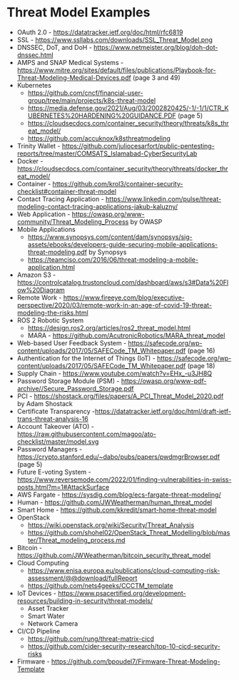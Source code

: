 # Threat Model Examples

* OAuth 2.0 - https://datatracker.ietf.org/doc/html/rfc6819
* SSL - https://www.ssllabs.com/downloads/SSL_Threat_Model.png 
* DNSSEC, DoT, and DoH - https://www.netmeister.org/blog/doh-dot-dnssec.html
* AMPS and SNAP Medical Systems - https://www.mitre.org/sites/default/files/publications/Playbook-for-Threat-Modeling-Medical-Devices.pdf (page 3 and 49)
* Kubernetes 
  * https://github.com/cncf/financial-user-group/tree/main/projects/k8s-threat-model 
  * https://media.defense.gov/2021/Aug/03/2002820425/-1/-1/1/CTR_KUBERNETES%20HARDENING%20GUIDANCE.PDF (page 5)
  * https://cloudsecdocs.com/container_security/theory/threats/k8s_threat_model/
  * https://github.com/accuknox/k8sthreatmodeling
* Trinity Wallet - https://github.com/juliocesarfort/public-pentesting-reports/tree/master/COMSATS_Islamabad-CyberSecurityLab
* Docker - https://cloudsecdocs.com/container_security/theory/threats/docker_threat_model/
* Container - https://github.com/krol3/container-security-checklist#container-threat-model
* Contact Tracing Application - https://www.linkedin.com/pulse/threat-modeling-contact-tracing-applications-jakub-kaluzny/
* Web Application - https://owasp.org/www-community/Threat_Modeling_Process by OWASP 
* Mobile Applications
  * https://www.synopsys.com/content/dam/synopsys/sig-assets/ebooks/developers-guide-securing-mobile-applications-threat-modeling.pdf by Synopsys
  * https://teamciso.com/2016/06/threat-modeling-a-mobile-application.html
* Amazon S3 - https://controlcatalog.trustoncloud.com/dashboard/aws/s3#Data%20Flow%20Diagram 
* Remote Work - https://www.fireeye.com/blog/executive-perspective/2020/03/remote-work-in-an-age-of-covid-19-threat-modeling-the-risks.html
* ROS 2 Robotic System 
  * https://design.ros2.org/articles/ros2_threat_model.html
  * MARA - https://github.com/AcutronicRobotics/MARA_threat_model
* Web-based User Feedback System - https://safecode.org/wp-content/uploads/2017/05/SAFECode_TM_Whitepaper.pdf (page 16)
* Authentication for the Internet of Things (IoT) - https://safecode.org/wp-content/uploads/2017/05/SAFECode_TM_Whitepaper.pdf (page 18)
* Supply Chain - https://www.youtube.com/watch?v=EHx_-u3JH8Q 
* Password Storage Module (PSM) - https://owasp.org/www-pdf-archive//Secure_Password_Storage.pdf 
* PCI - https://shostack.org/files/papers/A_PCI_Threat_Model_2020.pdf by Adam	Shostack
* Certificate Transparency -https://datatracker.ietf.org/doc/html/draft-ietf-trans-threat-analysis-16 
* Account Takeover (ATO) - https://raw.githubusercontent.com/magoo/ato-checklist/master/model.svg
* Password Managers - https://crypto.stanford.edu/~dabo/pubs/papers/pwdmgrBrowser.pdf (page 5)
* Future E-voting System - https://www.reversemode.com/2022/01/finding-vulnerabilities-in-swiss-posts.html?m=1#AttackSurface
* AWS Fargate - https://sysdig.com/blog/ecs-fargate-threat-modeling/
* Human - https://github.com/JWWeatherman/human_threat_model
* Smart Home - https://github.com/kkredit/smart-home-threat-model
* OpenStack
  * https://wiki.openstack.org/wiki/Security/Threat_Analysis
  * https://github.com/shohel02/OpenStack_Threat_Modelling/blob/master/Threat_modeling_process.md 
* Bitcoin - https://github.com/JWWeatherman/bitcoin_security_threat_model 
* Cloud Computing 
  * https://www.enisa.europa.eu/publications/cloud-computing-risk-assessment/@@download/fullReport  
  * https://github.com/nets4geeks/CCCTM_template 
* IoT Devices - https://www.psacertified.org/development-resources/building-in-security/threat-models/ 
  * Asset Tracker
  * Smart Water 
  * Network Camera
* CI/CD Pipeline  
  * https://github.com/rung/threat-matrix-cicd
  * https://github.com/cider-security-research/top-10-cicd-security-risks
* Firmware - https://github.com/bpoudel7/Firmware-Threat-Modeling-Template

